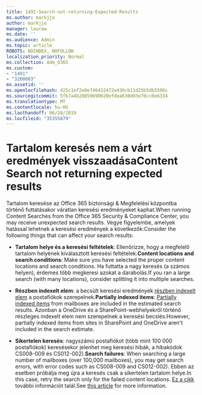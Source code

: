 ```yaml
---
title: 1491-Search-not-returning-Expected-Results
ms.author: markjjo
author: markjjo
manager: lauraw
ms.date: ''
ms.audience: Admin
ms.topic: article
ROBOTS: NOINDEX, NOFOLLOW
localization_priority: Normal
ms.collection: Adm_O365
ms.custom:
- "1491"
- "3200003"
ms.assetid: ''
ms.openlocfilehash: d25c1ef2e0e746432472a436cb11d25b5db5596c
ms.sourcegitcommit: 5fb7a4b28859690020efdea630d03e70cc0e6334
ms.translationtype: MT
ms.contentlocale: hu-HU
ms.lasthandoff: 06/28/2019
ms.locfileid: "35355879"
---
```

# <a name="content-search-not-returning-expected-results"></a><span data-ttu-id="d0179-102">Tartalom keresés nem a várt eredmények visszaadása</span><span class="sxs-lookup"><span data-stu-id="d0179-102">Content Search not returning expected results</span></span>

<span data-ttu-id="d0179-103">Tartalom keresése az Office 365 biztonsági & Megfelelési központba történő futtatásakor váratlan keresési eredményeket kaphat.</span><span class="sxs-lookup"><span data-stu-id="d0179-103">When running Content Searches from the Office 365 Security & Compliance Center, you may receive unexpected search results.</span></span> <span data-ttu-id="d0179-104">Vegye figyelembe, amelyek hatással lehetnek a keresési eredmények a következők:</span><span class="sxs-lookup"><span data-stu-id="d0179-104">Consider the following things that can affect your search results:</span></span>

- <span data-ttu-id="d0179-105">**Tartalom helye és a keresési feltételek**: Ellenőrizze, hogy a megfelelő tartalom helyének kiválasztott keresési feltételek.</span><span class="sxs-lookup"><span data-stu-id="d0179-105">**Content locations and search conditions**: Make sure you have selected the proper content locations and search conditions.</span></span> <span data-ttu-id="d0179-106">Ha futtatta a nagy keresés (a számos helyen), érdemes több megkeresi azokat a darabolás.</span><span class="sxs-lookup"><span data-stu-id="d0179-106">If you ran a large search (with many locations), consider splitting it into multiple searches.</span></span>

- <span data-ttu-id="d0179-107">**Részben indexelt elem**: a becsült keresési eredmények [részben indexelt elem](https://docs.microsoft.com/office365/securitycompliance/partially-indexed-items-in-content-search) a postafiókok szerepelnek.</span><span class="sxs-lookup"><span data-stu-id="d0179-107">**Partially indexed items**:  [Partially indexed items](https://docs.microsoft.com/office365/securitycompliance/partially-indexed-items-in-content-search) from mailboxes are included in the estimated search results.</span></span> <span data-ttu-id="d0179-108">Azonban a OneDrive és a SharePoint-webhelyekről történő részleges indexelt elem nem szerepelnek a keresési becslés.</span><span class="sxs-lookup"><span data-stu-id="d0179-108">However, partially indexed items from sites in SharePoint and OneDrive aren't included in the search estimate.</span></span>

- <span data-ttu-id="d0179-109">**Sikertelen keresés**: nagyszámú postafiókot (több mint 100 000 postafiókok) keresésekor jelenhet meg keresési hibák, a hibakódok CS008-009 és CS012-002).</span><span class="sxs-lookup"><span data-stu-id="d0179-109">**Search failures**: When searching a large number of mailboxes (over 100,000 mailboxes), you may get search errors, with error codes such as CS008-009 and CS012-002).</span></span> <span data-ttu-id="d0179-110">Ebben az esetben próbálja meg újra a keresés csak a sikertelen tartalom helye.</span><span class="sxs-lookup"><span data-stu-id="d0179-110">In this case, retry the search only for the failed content locations.</span></span> <span data-ttu-id="d0179-111">[Ez a cikk](https://docs.microsoft.com/office365/securitycompliance/retry-failed-content-search) további információt talál.</span><span class="sxs-lookup"><span data-stu-id="d0179-111">See  [this article](https://docs.microsoft.com/office365/securitycompliance/retry-failed-content-search) for more information.</span></span>
